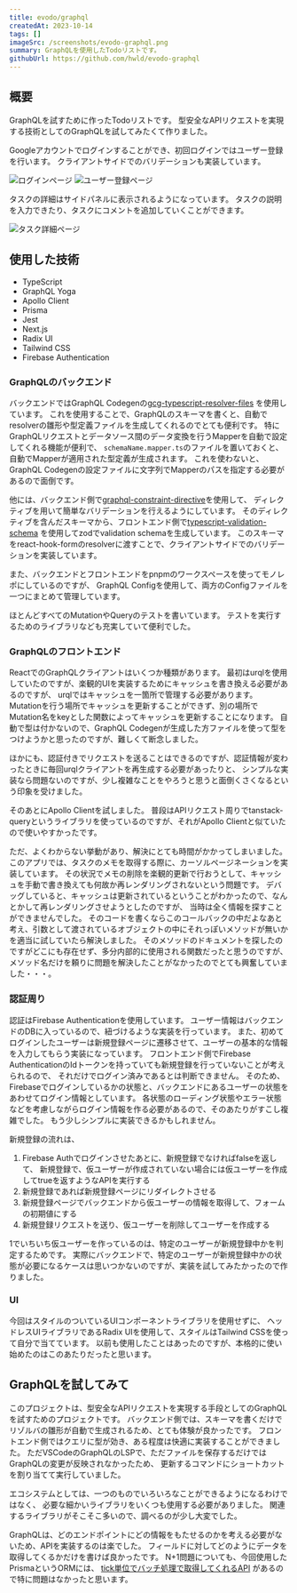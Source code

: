 ```yaml
---
title: evodo/graphql
createdAt: 2023-10-14
tags: []
imageSrc: /screenshots/evodo-graphql.png
summary: GraphQLを使用したTodoリストです。
githubUrl: https://github.com/hwld/evodo-graphql
---
```


## 概要

GraphQLを試すために作ったTodoリストです。
型安全なAPIリクエストを実現する技術としてのGraphQLを試してみたくて作りました。

Googleアカウントでログインすることができ、初回ログインではユーザー登録を行います。
クライアントサイドでのバリデーションも実装しています。

![ログインページ](/screenshots/evodo-graphql-login.png)
![ユーザー登録ページ](/screenshots/evodo-graphql-welcome.png)  

タスクの詳細はサイドパネルに表示されるようになっています。
タスクの説明を入力できたり、タスクにコメントを追加していくことができます。  

![タスク詳細ページ](/screenshots/evodo-graphql-detail.png)  

## 使用した技術

- TypeScript
- GraphQL Yoga
- Apollo Client
- Prisma
- Jest
- Next.js
- Radix UI
- Tailwind CSS
- Firebase Authentication

### GraphQLのバックエンド

バックエンドではGraphQL Codegenの[gcg-typescript-resolver-files](https://github.com/eddeee888/graphql-code-generator-plugins)
を使用しています。
これを使用することで、GraphQLのスキーマを書くと、自動でresolverの雛形や型定義ファイルを生成してくれるのでとても便利です。
特にGraphQLリクエストとデータソース間のデータ変換を行うMapperを自動で設定してくれる機能が便利で、
`schemaName.mapper.ts`のファイルを置いておくと、自動でMapperが適用された型定義が生成されます。
これを使わないと、GraphQL Codegenの設定ファイルに文字列でMapperのパスを指定する必要があるので面倒です。

他には、バックエンド側で[graphql-constraint-directive](https://github.com/confuser/graphql-constraint-directive)を使用して、
ディレクティブを用いて簡単なバリデーションを行えるようにしています。
そのディレクティブを含んだスキーマから、フロントエンド側で[typescript-validation-schema](https://github.com/Code-Hex/graphql-codegen-typescript-validation-schema)
を使用してzodでvalidation schemaを生成しています。
このスキーマをreact-hook-formのresolverに渡すことで、クライアントサイドでのバリデーションを実装しています。

また、バックエンドとフロントエンドをpnpmのワークスペースを使ってモノレポにしているのですが、
GraphQL Configを使用して、両方のConfigファイルを一つにまとめて管理しています。

ほとんどすべてのMutationやQueryのテストを書いています。
テストを実行するためのライブラリなども充実していて便利でした。  

### GraphQLのフロントエンド

ReactでのGraphQLクライアントはいくつか種類があります。
最初はurqlを使用していたのですが、楽観的UIを実装するためにキャッシュを書き換える必要があるのですが、
urqlではキャッシュを一箇所で管理する必要があります。
Mutationを行う場所でキャッシュを更新することができず、別の場所でMutation名をkeyとした関数によってキャッシュを更新することになります。
自動で型は付かないので、GraphQL Codegenが生成した方ファイルを使って型をつけようかと思ったのですが、難しくて断念しました。

ほかにも、認証付きでリクエストを送ることはできるのですが、認証情報が変わったときに毎回urqlクライアントを再生成する必要があったりと、
シンプルな実装なら問題ないのですが、少し複雑なことをやろうと思うと面倒くさくなるという印象を受けました。

そのあとにApollo Clientを試しました。
普段はAPIリクエスト周りでtanstack-queryというライブラリを使っているのですが、それがApollo Clientと似ていたので使いやすかったです。

ただ、よくわからない挙動があり、解決にとても時間がかかってしまいました。
このアプリでは、タスクのメモを取得する際に、カーソルページネーションを実装しています。
その状況でメモの削除を楽観的更新で行おうとして、キャッシュを手動で書き換えても何故か再レンダリングされないという問題です。
デバッグしていると、キャッシュは更新されているということがわかったので、なんとかして再レンダリングさせようとしたのですが、
当時は全く情報を探すことができませんでした。
そのコードを書くならこのコールバックの中だよなあと考え、引数として渡されているオブジェクトの中にそれっぽいメソッドが無いかを適当に試していたら解決しました。
そのメソッドのドキュメントを探したのですがどこにも存在せず、多分内部的に使用される関数だったと思うのですが、
メソッド名だけを頼りに問題を解決したことがなかったのでとても興奮していました・・・。

### 認証周り

認証はFirebase Authenticationを使用しています。
ユーザー情報はバックエンドのDBに入っているので、紐づけるような実装を行っています。
また、初めてログインしたユーザーは新規登録ページに遷移させて、ユーザーの基本的な情報を入力してもらう実装になっています。
フロントエンド側でFirebase AuthenticationのIdトークンを持っていても新規登録を行っていないことが考えられるので、
それだけでログイン済みであるとは判断できません。
そのため、Firebaseでログインしているかの状態と、バックエンドにあるユーザーの状態をあわせてログイン情報としています。
各状態のローディング状態やエラー状態などを考慮しながらログイン情報を作る必要があるので、そのあたりがすこし複雑でした。
もう少しシンプルに実装できるかもしれません。

新規登録の流れは、

1. Firebase Authでログインさせたあとに、新規登録でなければfalseを返して、
新規登録で、仮ユーザーが作成されていない場合には仮ユーザーを作成してtrueを返すようなAPIを実行する
2. 新規登録であれば新規登録ページにリダイレクトさせる
3. 新規登録ページでバックエンドから仮ユーザーの情報を取得して、フォームの初期値にする
4. 新規登録リクエストを送り、仮ユーザーを削除してユーザーを作成する

1でいちいち仮ユーザーを作っているのは、特定のユーザーが新規登録中かを判定するためです。
実際にバックエンドで、特定のユーザーが新規登録中かの状態が必要になるケースは思いつかないのですが、実装を試してみたかったので作りました。

### UI

今回はスタイルのついているUIコンポーネントライブラリを使用せずに、
ヘッドレスUIライブラリであるRadix UIを使用して、スタイルはTailwind CSSを使って自分で当てています。
以前も使用したことはあったのですが、本格的に使い始めたのはこのあたりだったと思います。

## GraphQLを試してみて

このプロジェクトは、型安全なAPIリクエストを実現する手段としてのGraphQLを試すためのプロジェクトです。
バックエンド側では、スキーマを書くだけでリゾルバの雛形が自動で生成されるため、とても体験が良かったです。
フロントエンド側ではクエリに型が効き、ある程度は快適に実装することができました。
ただVSCodeのGraphQLのLSPで、ただファイルを保存するだけではGraphQLの変更が反映されなかったため、
更新するコマンドにショートカットを割り当てて実行していました。

エコシステムとしては、一つのものでいろいろなことができるようになるわけではなく、
必要な細かいライブラリをいくつも使用する必要がありました。
関連するライブラリがそこそこ多いので、調べるのが少し大変でした。

GraphQLは、どのエンドポイントにどの情報をもたせるのかを考える必要がないため、APIを実装するのは楽でした。
フィールドに対してどのようにデータを取得してくるかだけを書けば良かったです。
N+1問題についても、今回使用したPrismaというORMには、
[tick単位でバッチ処理で取得してくれるAPI](https://www.prisma.io/docs/orm/prisma-client/queries/query-optimization-performance#solving-the-n1-problem)
があるので特に問題はなかったと思います。

